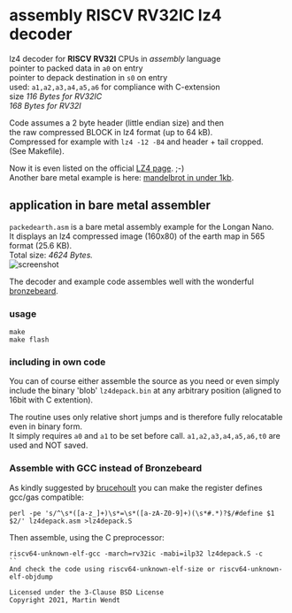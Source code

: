 # assembly RISCV RV32IC lz4 decoder
lz4 decoder for **RISCV RV32I** CPUs in *assembly* language\
pointer to packed data in `a0` on entry\
pointer to depack destination in `s0` on entry\
used: `a1,a2,a3,a4,a5,a6` for compliance with C-extension\
size *116 Bytes for RV32IC*\
     *168 Bytes for RV32I*

Code assumes a 2 byte header (little endian size) and then \
the raw compressed BLOCK in lz4 format (up to 64 kB).\
Compressed for example with `lz4 -12 -B4` and header + tail cropped.\
(See Makefile).

Now it is even listed on the official [LZ4 page](http://lz4.github.io/lz4/). ;-)\
Another bare metal example is here: [mandelbrot in under 1kb](https://github.com/enthusi/mandelbrot_riscv_assembler).
## application in bare metal assembler
`packedearth.asm` is a bare metal assembly example for the Longan Nano.\
It displays an lz4 compressed image (160x80) of the earth map in 565 format (25.6 KB).\
Total size: *4624 Bytes.*\
![screenshot](http://martinwendt.de/earth2.png)
 
The decoder and example code assembles well with the wonderful [bronzebeard](https://github.com/theandrew168/bronzebeard).
### usage
```
make
make flash
```
### including in own code
You can of course either assemble the source as you need or even simply include the 
binary 'blob' `lz4depack.bin` at any arbitrary position (aligned to 16bit with C extention).

The routine uses only relative short jumps and is therefore fully relocatable even in binary form.\
It simply requires `a0` and `a1` to be set before call. `a1,a2,a3,a4,a5,a6,t0` are used and NOT saved.

### Assemble with GCC instead of Bronzebeard
As kindly suggested by [brucehoult](https://github.com/brucehoult)
you can make the register defines gcc/gas compatible:
```
perl -pe 's/^\s*([a-z_]+)\s*=\s*([a-zA-Z0-9]+)(\s*#.*)?$/#define $1 $2/' lz4depack.asm >lz4depack.S
```
Then assemble, using the C preprocessor:
```
riscv64-unknown-elf-gcc -march=rv32ic -mabi=ilp32 lz4depack.S -c
``
And check the code using riscv64-unknown-elf-size or riscv64-unknown-elf-objdump

Licensed under the 3-Clause BSD License
Copyright 2021, Martin Wendt

